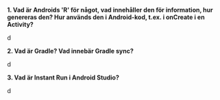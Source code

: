 **1. Vad är Androids 'R' för något, vad innehåller den för information, hur genereras den? Hur används den i Android-kod, t.ex. i onCreate i en Activity?**

d

**2. Vad är Gradle? Vad innebär Gradle sync?**

d

**3. Vad är Instant Run i Android Studio?**

d